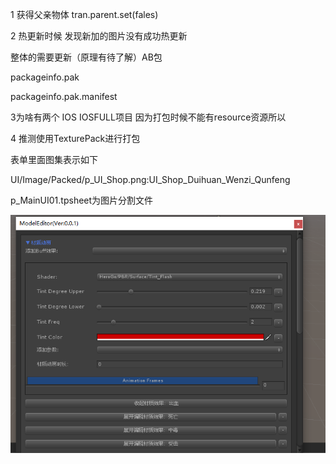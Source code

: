 1 获得父亲物体 tran.parent.set(fales)

2 热更新时候 发现新加的图片没有成功热更新

整体的需要更新（原理有待了解）AB包

packageinfo.pak

packageinfo.pak.manifest

3为啥有两个 IOS IOSFULL项目 因为打包时候不能有resource资源所以

4 推测使用TexturePack进行打包

表单里面图集表示如下

UI/Image/Packed/p_UI_Shop.png:UI_Shop_Duihuan_Wenzi_Qunfeng

p_MainUI01.tpsheet为图片分割文件

![img](img/阿拉德的UI面板类/JVHNGG`H[2L0Q2HOU2WP[_T.png)